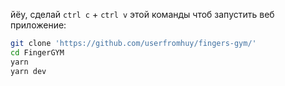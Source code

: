 йёу, сделай `ctrl c` + `ctrl v` этой команды чтоб запустить веб приложение:
```bash
git clone 'https://github.com/userfromhuy/fingers-gym/'
cd FingerGYM
yarn
yarn dev
```
